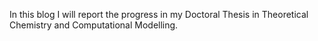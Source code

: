 In this blog I will report the progress in my Doctoral Thesis in Theoretical Chemistry and Computational Modelling.

